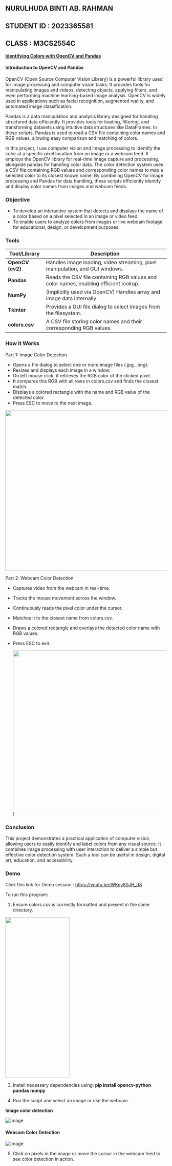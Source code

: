 ## NURULHUDA BINTI AB. RAHMAN
## STUDENT ID : 2023365581
## CLASS : M3CS2554C


<ins>**Identifying Colors with OpenCV and Pandas**</ins>

#### Introduction to OpenCV and Pandas

OpenCV (Open Source Computer Vision Library) is a powerful library used for image processing and computer vision tasks. It provides tools for manipulating images and videos, detecting objects, applying filters, and even performing machine learning-based image analysis. OpenCV is widely used in applications such as facial recognition, augmented reality, and automated image classification.

Pandas is a data manipulation and analysis library designed for handling structured data efficiently. It provides tools for loading, filtering, and transforming datasets using intuitive data structures like DataFrames. In these scripts, Pandas is used to read a CSV file containing color names and RGB values, allowing easy comparison and matching of colors.

In this project, I use computer vision and image processing to identify the color at a specific pixel location from an image or a webcam feed. It employs the OpenCV library for real-time image capture and processing, alongside pandas for handling color data. The color detection system uses a CSV file containing RGB values and corresponding color names to map a selected color to its closest known name. By combining OpenCV for image processing and Pandas for data handling, these scripts efficiently identify and display color names from images and webcam feeds.

### Objective
- To develop an interactive system that detects and displays the name of a color based on a pixel selected in an image or video feed.
- To enable users to analyze colors from images or live webcam footage for educational, design, or development purposes.

### Tools

| Tool/Library | Description |
|--------------|-------------|
| **OpenCV (cv2)** | Handles image loading, video streaming, pixel manipulation, and GUI windows. |
| **Pandas** | Reads the CSV file containing RGB values and color names, enabling efficient lookup. |
| **NumPy** | (Implicitly used via OpenCV) Handles array and image data internally. |
| **Tkinter** | Provides a GUI file dialog to select images from the filesystem. |
| **colors.csv** | A CSV file storing color names and their corresponding RGB values. |


### How it Works
Part 1: Image Color Detection
   - Opens a file dialog to select one or more image files (.jpg, .png).
   - Resizes and displays each image in a window.
   - On left mouse click, it retrieves the RGB color of the clicked pixel.
   - It compares this RGB with all rows in colors.csv and finds the closest match.
   - Displays a colored rectangle with the name and RGB value of the detected color.
   - Press ESC to move to the next image.

   <img src="https://github.com/user-attachments/assets/818da0b7-f50b-456f-87ad-e7929f6c7b4d" width="600" height="500" />


Part 2: Webcam Color Detection
   - Captures video from the webcam in real-time.
   - Tracks the mouse movement across the window.
   - Continuously reads the pixel color under the cursor.
   - Matches it to the closest name from colors.csv.
   - Draws a colored rectangle and overlays the detected color name with RGB values.
   - Press ESC to exit.

      <img src ="https://github.com/user-attachments/assets/a720466e-4911-41cb-b5eb-62604c98e3c3" width="600" height="500" />)


### Conclusion
This project demonstrates a practical application of computer vision, allowing users to easily identify and label colors from any visual source. It combines image processing with user interaction to deliver a simple but effective color detection system. Such a tool can be useful in design, digital art, education, and accessibility.

### Demo
Click this link for Demo session : https://youtu.be/WKey80JH_d8

To run this program:
1. Ensure colors.csv is correctly formatted and present in the same directory.
<img src="https://github.com/user-attachments/assets/e96aa977-eb27-44a1-8427-7a9283771dcd" width="200" height="500" />

3. Install necessary dependencies using:
   **pip install opencv-python pandas numpy**

4. Run the script and select an image or use the webcam.

**Image color detection**

![image](https://github.com/user-attachments/assets/52816e99-be09-49ee-9c10-b6217d737696)

#### Webcam Color Detection
![image](https://github.com/user-attachments/assets/fe24c555-3adb-4dd0-868f-260f5deb0014)

5. Click on pixels in the image or move the cursor in the webcam feed to see color detection in action.









